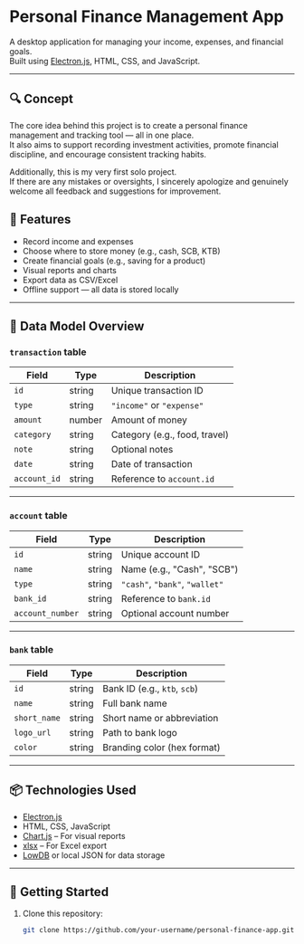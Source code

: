 # Personal Finance Management App

A desktop application for managing your income, expenses, and financial goals.  
Built using [Electron.js](https://www.electronjs.org/), HTML, CSS, and JavaScript.

---

## 🔍 Concept

The core idea behind this project is to create a personal finance management and tracking tool — all in one place.  
It also aims to support recording investment activities, promote financial discipline, and encourage consistent tracking habits.

Additionally, this is my very first solo project.  
If there are any mistakes or oversights, I sincerely apologize and genuinely welcome all feedback and suggestions for improvement.


## 🎯 Features

- Record income and expenses
- Choose where to store money (e.g., cash, SCB, KTB)
- Create financial goals (e.g., saving for a product)
- Visual reports and charts
- Export data as CSV/Excel
- Offline support — all data is stored locally

---

## 📁 Data Model Overview

### `transaction` table

| Field       | Type     | Description                   |
|-------------|----------|-------------------------------|
| `id`        | string   | Unique transaction ID         |
| `type`      | string   | `"income"` or `"expense"`     |
| `amount`    | number   | Amount of money               |
| `category`  | string   | Category (e.g., food, travel) |
| `note`      | string   | Optional notes                |
| `date`      | string   | Date of transaction           |
| `account_id`| string   | Reference to `account.id`     |

---

### `account` table

| Field            | Type     | Description                    |
|------------------|----------|--------------------------------|
| `id`             | string   | Unique account ID              |
| `name`           | string   | Name (e.g., "Cash", "SCB")     |
| `type`           | string   | `"cash"`, `"bank"`, `"wallet"` |
| `bank_id`        | string   | Reference to `bank.id`         |
| `account_number` | string   | Optional account number        |

---

### `bank` table

| Field       | Type     | Description                        |
|-------------|----------|------------------------------------|
| `id`        | string   | Bank ID (e.g., `ktb`, `scb`)       |
| `name`      | string   | Full bank name                     |
| `short_name`| string   | Short name or abbreviation         |
| `logo_url`  | string   | Path to bank logo                  |
| `color`     | string   | Branding color (hex format)        |

---

## 📦 Technologies Used

- [Electron.js](https://www.electronjs.org/)
- HTML, CSS, JavaScript
- [Chart.js](https://www.chartjs.org/) – For visual reports
- [xlsx](https://www.npmjs.com/package/xlsx) – For Excel export
- [LowDB](https://www.npmjs.com/package/lowdb) or local JSON for data storage

---

## 🚀 Getting Started

1. Clone this repository:
   ```bash
   git clone https://github.com/your-username/personal-finance-app.git
